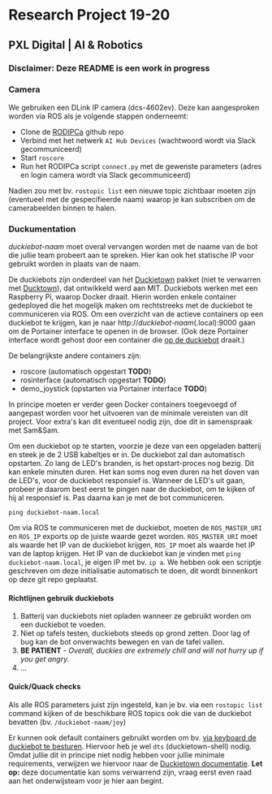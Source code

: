 # Research Project 19-20
## PXL Digital | AI & Robotics

### Disclaimer: Deze README is een work in progress

### Camera
We gebruiken een DLink IP camera (dcs-4602ev). Deze kan aangesproken worden via ROS als je volgende stappen onderneemt:
- Clone de [RODIPCa](https://github.com/PXLRoboticsLab/RODIPCa) github repo
- Verbind met het netwerk ```AI Hub Devices``` (wachtwoord wordt via Slack gecommuniceerd)
- Start ```roscore```
- Run het RODIPCa script ```connect.py``` met de gewenste parameters (adres en login camera wordt via Slack gecommuniceerd)

Nadien zou met bv. ```rostopic list``` een nieuwe topic zichtbaar moeten zijn (eventueel met de gespecifieerde naam) waarop je kan subscriben om de camerabeelden binnen te halen.

### Duckumentation
*duckiebot-naam* moet overal vervangen worden met de naame van de bot die jullie team probeert aan te spreken. Hier kan ook het statische IP voor gebruikt worden in plaats van de naam.

De duckiebots zijn onderdeel van het [Duckietown](https://www.duckietown.org/) pakket (niet te verwarren met [Ducktown](https://nl.wikipedia.org/wiki/Ducktown)), dat ontwikkeld werd aan MIT. 
Duckiebots werken met een Raspberry Pi, waarop Docker draait. Hierin worden enkele container gedeployed die het mogelijk maken om rechtstreeks met de duckiebot te communiceren via ROS.
Om een overzicht van de actieve containers op een duckiebot te krijgen, kan je naar http://*duckiebot-naam*(.local):9000 gaan om de Portainer interface te openen in de browser. (Ook deze Portainer interface wordt gehost door een container die [op de duckiebot](https://jfk.men/app/uploads/2019/10/Inception-film.png) draait.)

De belangrijkste andere containers zijn:
- roscore (automatisch opgestart **TODO**)
- rosinterface (automatisch opgestart **TODO**)
- demo_joystick (opstarten via Portainer interface **TODO**)

In principe moeten er verder geen Docker containers toegevoegd of aangepast worden voor het uitvoeren van de minimale vereisten van dit project. Voor extra's kan dit eventueel nodig zijn, doe dit in samenspraak met Sam&Sam.

Om een duckiebot op te starten, voorzie je deze van een opgeladen batterij en steek je de 2 USB kabeltjes er in. De duckiebot zal dan automatisch opstarten. Zo lang de LED's branden, is het opstart-proces nog bezig. Dit kan enkele minuten duren. Het kan soms nog even duren na het doven van de LED's, voor de duckiebot responsief is. Wanneer de LED's uit gaan, probeer je daarom best eerst te pingen naar de duckiebot, om te kijken of hij al responsief is. Pas daarna kan je met de bot communiceren.

```ping duckiebot-naam.local```

Om via ROS te communiceren met de duckiebot, moeten de `ROS_MASTER_URI` en `ROS_IP` exports op de juiste waarde gezet worden. `ROS_MASTER_URI` moet als waarde het IP van de duckiebot krijgen, `ROS_IP` moet als waarde het IP van de laptop krijgen.
Het IP van de duckiebot kan je vinden met ```ping duckiebot-naam.local```, je eigen IP met bv. ```ip a```.
We hebben ook een scriptje geschreven om deze initialisatie automatisch te doen, dit wordt binnenkort op deze git repo geplaatst.

#### Richtlijnen gebruik duckiebots

1. Batterij van duckiebots niet opladen wanneer ze gebruikt worden om een duckiebot te voeden.
2. Niet op tafels testen, duckiebots steeds op grond zetten. Door lag of bug kan de bot onverwachts bewegen en van de tafel vallen.
3. **BE PATIENT** - *Overall, duckies are extremely chill and will not hurry up if you get angry.*
4. ...

#### Quick/Quack checks

Als alle ROS parameters juist zijn ingesteld, kan je bv. via een `rostopic list` command kijken of de beschikbare ROS topics ook die van de duckiebot bevatten (bv. ```/duckiebot-naam/joy```)

Er kunnen ook default containers gebruikt worden om bv. [via keyboard de duckiebot te besturen](https://docs.duckietown.org/DT19/opmanual_duckiebot/out/rc_control.html). Hiervoor heb je wel `dts` (duckietown-shell) nodig. Omdat jullie dit in principe niet nodig hebben voor jullie minimale requirements, verwijzen we hiervoor naar de [Duckietown documentatie](https://docs.duckietown.org/DT19/opmanual_duckiebot/out/laptop_setup.html).
**Let op:** deze documentatie kan soms verwarrend zijn, vraag eerst even raad aan het onderwijsteam voor je hier aan begint.
